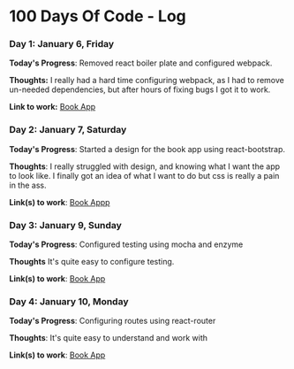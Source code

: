 # 100 Days Of Code - Log

### Day 1: January 6, Friday

**Today's Progress**: Removed react boiler plate and configured webpack.

**Thoughts:** I really had a hard time configuring webpack, as I had to remove un-needed dependencies, but after hours of fixing bugs I got it to work.

**Link to work:** [Book App](https://github.com/andela-borazulume/ile-iwe)


### Day 2: January 7, Saturday 

**Today's Progress**: Started a design for the book app using react-bootstrap.

**Thoughts**: I really struggled with design, and knowing what I want the app to look like. I finally got an idea of what I want to do but css is really a pain in the ass.

**Link(s) to work**: [Book Appp](https://github.com/andela-borazulume/ile-iwe)


### Day 3: January 9, Sunday

**Today's Progress**: Configured testing using mocha and enzyme

**Thoughts** It's quite easy to configure testing.

**Link(s) to work**: [Book App](https://github.com/andela-borazulume/ile-iwe)


### Day 4: January 10, Monday 

**Today's Progress**: Configuring routes using react-router

**Thoughts**: It's quite easy to understand and work with

**Link(s) to work**: [Book App](https://github.com/andela-borazulume/ile-iwe)



